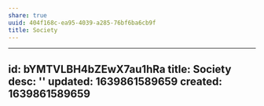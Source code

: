 ```yaml
---
share: true
uuid: 404f168c-ea95-4039-a285-76bf6ba6cb9f
title: Society
---
```

---
id: bYMTVLBH4bZEwX7au1hRa
title: Society
desc: ''
updated: 1639861589659
created: 1639861589659
---


